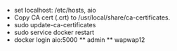 
* set localhost: /etc/hosts, <ip of server> aio
* Copy CA cert (.crt) to /usr/local/share/ca-certificates.
* sudo update-ca-certificates
* sudo service docker restart
* docker login aio:5000
** admin
** wapwap12	